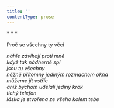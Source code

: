 ```yaml
---
title: ''
contentType: prose
---
```


<section>

\* \* \*

Proč se všechny ty věci

_náhle zdvihají proti mně  
když tak nádherně spí  
jsou tu všechny  
něžně přítomny jediným rozmachem okna  
můžeme jít vstříc  
aniž bychom udělali jediný krok  
tichý telefon  
láska je stvořena ze všeho kolem tebe_

</section>

